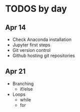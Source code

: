 # TODOS by day

## Apr 14

* Check Anaconda installation
* Jupyter first steps
* Git version control
* Github hosting git repositories


## Apr 21
* Branching
  * if/else
* Loops
  * while
  * for
  
